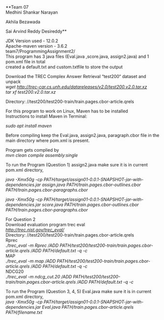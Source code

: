 **Team 07  
Medhini Shankar Narayan 

Akhila Bezawada  

Sai Arvind Reddy Desireddy**


JDK Version used - 12.0.2  
Apache-maven version - 3.6.2  
team7/ProgrammingAssignment2/  
This program has 3 java files (Eval.java ,score.java, assign2.java) and 1 pom.xml file in total  
created a default.txt and custom.txtfile to store the output  

Download the TREC Complex Answer Retrieval “test200“ dataset and unpack  
*wget http://trec-car.cs.unh.edu/datareleases/v2.0/test200.v2.0.tar.xz  
tar xf test200.v2.0.tar.xz*  


Directory: //test200/test200-train/train.pages.cbor-article.qrels

For this program to work on Linux, Maven has to be installed  
Instructions to install Maven in Terminal:  

*sudo apt install maven*

Before compiling keep the Eval.java, assign2.java, paragraph.cbor file in the main directory where pom.xml is present.  

Program gets complied by  
*mvn clean compile assembly:single*  

To run the Program (Question 1) assign2.java make sure it is in current pom.xml directory,  

*java -Xmx50g -cp PATH/target/assign01-0.0.1-SNAPSHOT-jar-with-dependencies.jar assign.java PATH/train.pages.cbor-outlines.cbor
PATH/train.pages.cbor-paragraphs.cbor*  


*java -Xmx50g -cp PATH/target/assign01-0.0.1-SNAPSHOT-jar-with-dependencies.jar score.java PATH/train.pages.cbor-outlines.cbor
PATH/train.pages.cbor-paragraphs.cbor*  




For Question 2  
Download evaluation program trec eval  
*http://trec.nist.gov/trec_eval/*  
Directory: //test200/test200-train/train.pages.cbor-article.qrels  
Rprec  
*./trec_eval -m Rprec /ADD PATH/test200/test200-train/train.pages.cbor-article.qrels /ADD PATH/default.txt -q -c*  
MAP  
*./trec_eval -m map /ADD PATH/test200/test200-train/train.pages.cbor-article.qrels /ADD PATH/default.txt -q -c*  
NDCG20  
*./trec_eval -m ndcg_cut.20 /ADD PATH/test200/test200-train/train.pages.cbor-article.qrels /ADD PATH/default.txt -q -c*  


To run the Program (Question 3, 4, 5) Eval.java  make sure it is in current pom.xml directory,  
 *java -Xmx50g -cp PATH/target/assign01-0.0.1-SNAPSHOT-jar-with-dependencies.jar Eval.java PATH/train.pages.cbor-article.qrels  PATH/filename.txt*



